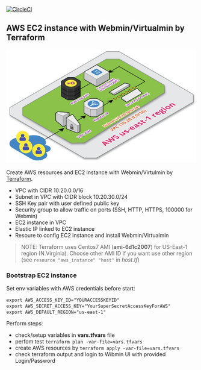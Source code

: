 [![CircleCI](https://circleci.com/gh/pureclouds/aws-webmin-centos.svg?style=svg)](https://circleci.com/gh/pureclouds/aws-webmin-centos)

## AWS EC2 instance with Webmin/Virtualmin by Terraform

![Diagram fo Infra](aws-webmin.jpg)

Create AWS resources and EC2 instance with Webmin/Virtulmin by [Terraform](http://terraform.io).

- VPC with CIDR 10.20.0.0/16
- Subnet in VPC with CIDR block 10.20.30.0/24
- SSH Key pair with user defined public key
- Security group to allow traffic on ports (SSH, HTTP, HTTPS, 100000 for Webmin)
- EC2 instance in VPC
- Elastic IP linked to EC2 instance
- Resoure to config EC2 instance and install Webmin/Virtualmin

>NOTE: Terraform uses Centos7 AMI (**ami-6d1c2007**) for US-East-1 region (N.Virginia).
Choose other AMI ID if you want use other region (see `resource "aws_instance" "host"` in *host.tf*)

### Bootstrap EC2 instance

Set env variables with AWS credentials before start:
```
export AWS_ACCESS_KEY_ID="YOURACCESSKEYID"
export AWS_SECRET_ACCESS_KEY="YourSuperSecretAccessKeyForAWS"
export AWS_DEFAULT_REGION="us-east-1"
```

Perform steps:

- check/setup variables in **vars.tfvars** file
- perfom test `terraform plan -var-file=vars.tfvars`
- create AWS resources by `terraform apply -var-file=vars.tfvars`
- check terraform output and login to Wibmin UI with provided Login/Password
